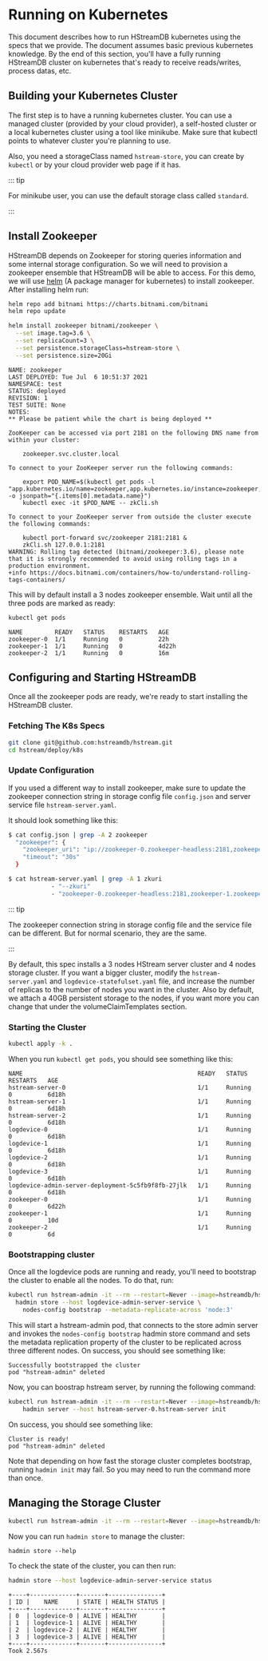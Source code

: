 # Running on Kubernetes

This document describes how to run HStreamDB kubernetes using the specs that we
provide. The document assumes basic previous kubernetes knowledge. By the end of
this section, you'll have a fully running HStreamDB cluster on kubernetes that's
ready to receive reads/writes, process datas, etc.

## Building your Kubernetes Cluster

The first step is to have a running kubernetes cluster. You can use a managed
cluster (provided by your cloud provider), a self-hosted cluster or a local
kubernetes cluster using a tool like minikube. Make sure that kubectl points to
whatever cluster you're planning to use.

Also, you need a storageClass named `hstream-store`, you can create by `kubectl`
or by your cloud provider web page if it has.

::: tip

For minikube user, you can use the default storage class called `standard`.

:::

## Install Zookeeper

HStreamDB depends on Zookeeper for storing queries information and some internal
storage configuration. So we will need to provision a zookeeper ensemble that
HStreamDB will be able to access. For this demo, we will use
[helm](https://helm.sh/) (A package manager for kubernetes) to install
zookeeper. After installing helm run:

```sh
helm repo add bitnami https://charts.bitnami.com/bitnami
helm repo update

helm install zookeeper bitnami/zookeeper \
  --set image.tag=3.6 \
  --set replicaCount=3 \
  --set persistence.storageClass=hstream-store \
  --set persistence.size=20Gi
```

```
NAME: zookeeper
LAST DEPLOYED: Tue Jul  6 10:51:37 2021
NAMESPACE: test
STATUS: deployed
REVISION: 1
TEST SUITE: None
NOTES:
** Please be patient while the chart is being deployed **

ZooKeeper can be accessed via port 2181 on the following DNS name from within your cluster:

    zookeeper.svc.cluster.local

To connect to your ZooKeeper server run the following commands:

    export POD_NAME=$(kubectl get pods -l "app.kubernetes.io/name=zookeeper,app.kubernetes.io/instance=zookeeper,app.kubernetes.io/component=zookeeper" -o jsonpath="{.items[0].metadata.name}")
    kubectl exec -it $POD_NAME -- zkCli.sh

To connect to your ZooKeeper server from outside the cluster execute the following commands:

    kubectl port-forward svc/zookeeper 2181:2181 &
    zkCli.sh 127.0.0.1:2181
WARNING: Rolling tag detected (bitnami/zookeeper:3.6), please note that it is strongly recommended to avoid using rolling tags in a production environment.
+info https://docs.bitnami.com/containers/how-to/understand-rolling-tags-containers/
```

This will by default install a 3 nodes zookeeper ensemble. Wait until all the
three pods are marked as ready:

```sh
kubectl get pods
```

```
NAME         READY   STATUS    RESTARTS   AGE
zookeeper-0  1/1     Running   0          22h
zookeeper-1  1/1     Running   0          4d22h
zookeeper-2  1/1     Running   0          16m
```

## Configuring and Starting HStreamDB

Once all the zookeeper pods are ready, we're ready to start installing the
HStreamDB cluster.

### Fetching The K8s Specs

```sh
git clone git@github.com:hstreamdb/hstream.git
cd hstream/deploy/k8s
```

### Update Configuration

If you used a different way to install zookeeper, make sure to update the
zookeeper connection string in storage config file `config.json` and server
service file `hstream-server.yaml`.

It should look something like this:

```sh
$ cat config.json | grep -A 2 zookeeper
  "zookeeper": {
    "zookeeper_uri": "ip://zookeeper-0.zookeeper-headless:2181,zookeeper-1.zookeeper-headless:2181,zookeeper-2.zookeeper-headless:2181",
    "timeout": "30s"
  }

$ cat hstream-server.yaml | grep -A 1 zkuri
            - "--zkuri"
            - "zookeeper-0.zookeeper-headless:2181,zookeeper-1.zookeeper-headless:2181,zookeeper-2.zookeeper-headless:2181"
```

::: tip

The zookeeper connection string in storage config file and the service file can
be different. But for normal scenario, they are the same.

:::

By default, this spec installs a 3 nodes HStream server cluster and 4 nodes
storage cluster. If you want a bigger cluster, modify the `hstream-server.yaml`
and `logdevice-statefulset.yaml` file, and increase the number of replicas to
the number of nodes you want in the cluster. Also by default, we attach a 40GB
persistent storage to the nodes, if you want more you can change that under the
volumeClaimTemplates section.

### Starting the Cluster

```sh
kubectl apply -k .
```

When you run `kubectl get pods`, you should see something like this:

```
NAME                                                 READY   STATUS    RESTARTS   AGE
hstream-server-0                                     1/1     Running   0          6d18h
hstream-server-1                                     1/1     Running   0          6d18h
hstream-server-2                                     1/1     Running   0          6d18h
logdevice-0                                          1/1     Running   0          6d18h
logdevice-1                                          1/1     Running   0          6d18h
logdevice-2                                          1/1     Running   0          6d18h
logdevice-3                                          1/1     Running   0          6d18h
logdevice-admin-server-deployment-5c5fb9f8fb-27jlk   1/1     Running   0          6d18h
zookeeper-0                                          1/1     Running   0          6d22h
zookeeper-1                                          1/1     Running   0          10d
zookeeper-2                                          1/1     Running   0          6d
```

### Bootstrapping cluster

Once all the logdevice pods are running and ready, you'll need to bootstrap the
cluster to enable all the nodes. To do that, run:

```sh
kubectl run hstream-admin -it --rm --restart=Never --image=hstreamdb/hstream:v0.9.3 -- \
  hadmin store --host logdevice-admin-server-service \
    nodes-config bootstrap --metadata-replicate-across 'node:3'
```

This will start a hstream-admin pod, that connects to the store admin server and
invokes the `nodes-config bootstrap` hadmin store command and sets the metadata
replication property of the cluster to be replicated across three different
nodes. On success, you should see something like:

```
Successfully bootstrapped the cluster
pod "hstream-admin" deleted
```

Now, you can boostrap hstream server, by running the following command:

```sh
kubectl run hstream-admin -it --rm --restart=Never --image=hstreamdb/hstream:v0.9.3 -- \
    hadmin server --host hstream-server-0.hstream-server init
```

On success, you should see something like:

```
Cluster is ready!
pod "hstream-admin" deleted
```

Note that depending on how fast the storage cluster completes bootstrap, running
`hadmin init` may fail. So you may need to run the command more than once.

## Managing the Storage Cluster

```sh
kubectl run hstream-admin -it --rm --restart=Never --image=hstreamdb/hstream:v0.9.3 -- bash
```

Now you can run `hadmin store` to manage the cluster:

```
hadmin store --help
```

To check the state of the cluster, you can then run:

```sh
hadmin store --host logdevice-admin-server-service status
```

```
+----+-------------+-------+---------------+
| ID |    NAME     | STATE | HEALTH STATUS |
+----+-------------+-------+---------------+
| 0  | logdevice-0 | ALIVE | HEALTHY       |
| 1  | logdevice-1 | ALIVE | HEALTHY       |
| 2  | logdevice-2 | ALIVE | HEALTHY       |
| 3  | logdevice-3 | ALIVE | HEALTHY       |
+----+-------------+-------+---------------+
Took 2.567s
```
